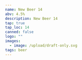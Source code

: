 ```yaml
---
name: New Beer 14
abv: 4.5%
description: New Beer 14
tap: true
tap_loc: 14
canned: false
logo: ""
images:
  - image: /upload/draft-only.svg
tags: beer
---
```

